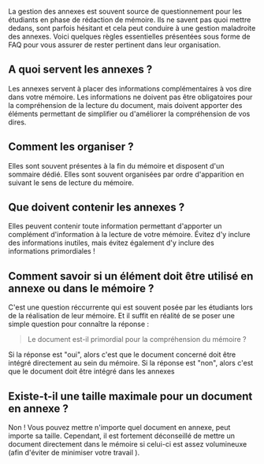 La gestion des annexes est souvent source de questionnement pour les étudiants en phase de rédaction de mémoire. Ils ne savent pas quoi mettre dedans, sont parfois hésitant et cela peut conduire à une gestion maladroite des annexes. Voici quelques règles essentielles présentées sous forme de FAQ pour vous assurer de rester pertinent dans leur organisation.

## A quoi servent les annexes ?

Les annexes servent à placer des informations complémentaires à vos dire dans votre mémoire. Les informations ne doivent pas être obligatoires pour la compréhension de la lecture du document, mais doivent apporter des éléments permettant de simplifier ou d'améliorer la compréhension de vos dires.

## Comment les organiser ?

Elles sont souvent présentes à la fin du mémoire et disposent d'un sommaire dédié. Elles sont souvent organisées par ordre d'apparition en suivant le sens de lecture du mémoire.

## Que doivent contenir les annexes ?

Elles peuvent contenir toute information permettant d'apporter un complément d'information à la lecture de votre mémoire. Évitez d'y inclure des informations inutiles, mais évitez également d'y inclure des informations primordiales !

## Comment savoir si un élément doit être utilisé en annexe ou dans le mémoire ?

C'est une question réccurrente qui est souvent posée par les étudiants lors de la réalisation de leur mémoire. Et il suffit en réalité de se poser une simple question pour connaître la réponse : 

> Le document est-il primordial pour la compréhension du mémoire ?

Si la réponse est "oui", alors c'est que le document concerné doit être intégré directement au sein du mémoire. Si la réponse est "non", alors c'est que le document doit être intégré dans les annexes

## Existe-t-il une taille maximale pour un document en annexe ?

Non ! Vous pouvez mettre n'importe quel document en annexe, peut importe sa taille. Cependant, il est fortement déconseillé de mettre un document directement dans le mémoire si celui-ci est assez volumineuxe (afin d'éviter de minimiser votre travail ).
